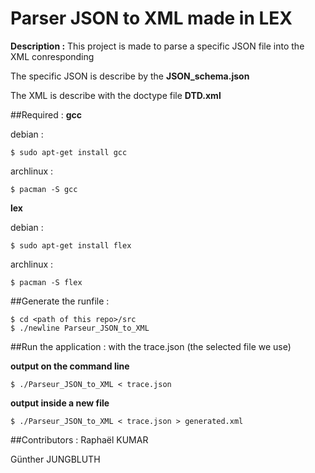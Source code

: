 Parser JSON to XML made in LEX
======
**Description :** This project is made to parse a specific JSON file into the XML conresponding

The specific JSON is describe by the **JSON_schema.json**

The XML is describe with the doctype file **DTD.xml**


##Required :
**gcc**

debian :
```
$ sudo apt-get install gcc
```
archlinux :
```
$ pacman -S gcc
```

**lex**

debian :
```
$ sudo apt-get install flex
```
archlinux :
```
$ pacman -S flex
```

##Generate the runfile :
```
$ cd <path of this repo>/src
$ ./newline Parseur_JSON_to_XML
```

##Run the application :
with the trace.json (the selected file we use)

**output on the command line**
```
$ ./Parseur_JSON_to_XML < trace.json
```
**output inside a new file**
```
$ ./Parseur_JSON_to_XML < trace.json > generated.xml
```

##Contributors :
Raphaël KUMAR

Günther JUNGBLUTH
